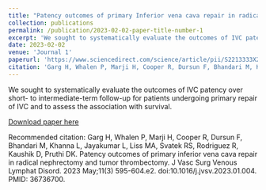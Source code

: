```yaml
---
title: "Patency outcomes of primary Inferior vena cava repair in radical nephrectomy & tumor thrombectomy"
collection: publications
permalink: /publication/2023-02-02-paper-title-number-1
excerpt: 'We sought to systematically evaluate the outcomes of IVC patency over short- to intermediate-term follow-up for patients undergoing primary repair of IVC and to assess the association with survival.'
date: 2023-02-02
venue: 'Journal 1'
paperurl: 'https://www.sciencedirect.com/science/article/pii/S2213333X23000550?via%3Dihub'
citation: 'Garg H, Whalen P, Marji H, Cooper R, Dursun F, Bhandari M, Khanna L, Jayakumar L, Liss MA, Svatek RS, Rodriguez R, Kaushik D, Pruthi DK. Patency outcomes of primary inferior vena cava repair in radical nephrectomy and tumor thrombectomy. J Vasc Surg Venous Lymphat Disord. 2023 May;11(3) 595-604.e2. doi:10.1016/j.jvsv.2023.01.004. PMID: 36736700.'
---
```

We sought to systematically evaluate the outcomes of IVC patency over short- to intermediate-term follow-up for patients undergoing primary repair of IVC and to assess the association with survival.

[Download paper here](https://www.sciencedirect.com/science/article/pii/S2213333X23000550?via%3Dihub)

Recommended citation: Garg H, Whalen P, Marji H, Cooper R, Dursun F, Bhandari M, Khanna L, Jayakumar L, Liss MA, Svatek RS, Rodriguez R, Kaushik D, Pruthi DK. Patency outcomes of primary inferior vena cava repair in radical nephrectomy and tumor thrombectomy. J Vasc Surg Venous Lymphat Disord. 2023 May;11(3) 595-604.e2. doi:10.1016/j.jvsv.2023.01.004. PMID: 36736700.
